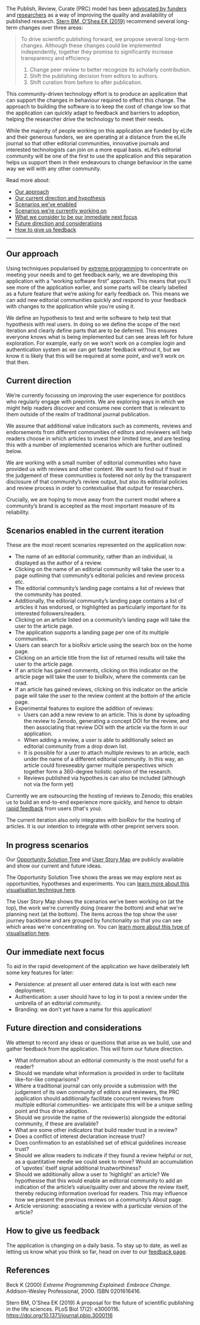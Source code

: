 The Publish, Review, Curate (PRC) model has been [advocated by funders](https://doi.org/10.1371/journal.pbio.3000116) and [researchers](https://elifesciences.org/inside-elife/e9091cea/peer-review-new-initiatives-to-enhance-the-value-of-elife-s-process) as a way of improving the quality and availability of published research. [Stern BM, O’Shea EK (2019)](#stern-oshea) recommend several long-term changes over three areas:

> To drive scientific publishing forward, we propose several long-term changes. Although these changes could be implemented independently, together they promise to significantly increase transparency and efficiency.
>
>1.  Change peer review to better recognize its scholarly contribution.
>2.  Shift the publishing decision from editors to authors.
>3.  Shift curation from before to after publication.

This community-driven technology effort is to produce an application that can support the changes in behaviour required to effect this change. The approach to building the software is to keep the cost of change low so that the application can quickly adapt to feedback and barriers to adoption, helping the researcher drive the technology to meet their needs.

While the majority of people working on this application are funded by eLife and their generous funders, we are operating at a distance from the eLife journal so that other editorial communities, innovative journals and interested technologists can join on a more equal basis. eLife’s editorial community will be one of the first to use the application and this separation helps us support them in their endeavours to change behaviour in the same way we will with any other community.

Read more about:

-   [Our approach](#our-approach)
-   [Our current direction and hypothesis](#current-direction)
-   [Scenarios we’ve enabled](#implemented-scenarios)
-   [Scenarios we’re currently working on](#current-scenarios)
-   [What we consider to be our immediate next focus](#next-focus)
-   [Future direction and considerations](#future-direction)
-   [How to give us feedback](#feedback)

---

## <a name="our-approach">Our approach</a>

Using techniques popularised by [extreme programming](#beck) to concentrate on meeting your needs and to get feedback early, we are developing this application with a “working software first” approach. This means that you’ll see more of the application earlier, and some parts will be clearly labelled as a future feature that we’re asking for early feedback on.
This means we can add new editorial communities quickly and respond to your feedback with changes to the application while you’re using it.

We define an hypothesis to test and write software to help test that hypothesis with real users. In doing so we define the scope of the next iteration and clearly define parts that are to be deferred. This ensures everyone knows what is being implemented but can see areas left for future exploration. For example, early on we won’t work on a complex login and authentication system as we can get faster feedback without it, but we know it is likely that this will be required at some point, and we’ll work on that then.

## <a name="current-direction">Current direction</a>

We’re currently focussing on improving the user experience for postdocs who regularly engage with preprints. We are exploring ways in which we might help readers discover and consume new content that is relevant to them outside of the realm of traditional journal publication.

We assume that additional value indicators such as comments, reviews and endorsements from different communities of editors and reviewers will help readers choose in which articles to invest their limited time, and are testing this with a number of implemented scenarios which are further outlined below.

We are working with a small number of editorial communities who have provided us with reviews and other content. We want to find out if trust in the judgement of these communities is fostered not only by the transparent disclosure of that community’s review output, but also its editorial policies and review process in order to contextualise that output for researchers.

Crucially, we are hoping to move away from the current model where a community’s brand is accepted as the most important measure of its reliability.


## <a name="implemented-scenarios">Scenarios enabled in the current iteration</a>

These are the most recent scenarios represented on the application now:

- The name of an editorial community, rather than an individual, is displayed as the author of a review.
- Clicking on the name of an editorial community will take the user to a page outlining that community’s editorial policies and review process etc.
- The editorial community’s landing page contains a list of reviews that the community has posted.
- Additionally, the editorial community’s landing page contains a list of articles it has endorsed, or highlighted as particularly important for its interested followers/readers.
- Clicking on an article listed on a community’s landing page will take the user to the article page.
- The application supports a landing page per one of its multiple communities.
- Users can search for a bioRxiv article using the search box on the home page.
- Clicking on an article title from the list of returned results will take the user to the article page.
- If an article has gained comments, clicking on this indicator on the article page will take the user to bioRxiv, where the comments can be read. 
- If an article has gained reviews, clicking on this indicator on the article page will take the user to the review content at the bottom of the article page.
- Experimental features to explore the addition of reviews:
    - Users can add a new review to an article. This is done by uploading the review to Zenodo, generating a concept DOI for the review, and then associating that review DOI with the article via the form in our application.
    - When adding a review, a user is able to additionally select an editorial community from a drop down list.
    - It is possible for a user to attach multiple reviews to an article, each under the name of a different editorial community. In this way, an article could foreseeably garner multiple perspectives which together form a 360-degree holistic opinion of the research.
    - Reviews published via hypothes.is can also be included (although not via the form yet)



Currently we are outsourcing the hosting of reviews to Zenodo; this
enables us to build an end-to-end experience more quickly, and hence to
obtain [rapid feedback](#feedback) from users (that's you).

The current iteration also only integrates with bioRxiv for the hosting
of articles. It is our intention to integrate with other preprint
servers soon.

## <a name="current-scenarios">In progress scenarios</a>

Our [Opportunity Solution Tree](https://miro.com/app/board/o9J_ksVfD4E=/) and [User Story Map](https://miro.com/app/board/o9J_ksVfD4E=/?moveToWidget=3074457348328557591&cot=13) are publicly available and show our current and future ideas.

The Opportunity Solution Tree shows the areas we may explore next as opportunities, hypotheses and experiments. You can [learn more about this visualisation technique here](https://www.producttalk.org/2016/08/opportunity-solution-tree/).

The User Story Map shows the scenarios we've been working on (at the top), the work we're currently doing (nearer the bottom) and what we're planning next (at the bottom). The items across the top show the user journey backbone and are grouped by functionality so that you can see which areas we're concentrating on. You can [learn more about this type of visualisation here](https://www.jpattonassociates.com/user-story-mapping/).

## <a name="next-focus">Our immediate next focus</a>

To aid in the rapid development of the application we have deliberately
left some key features for later:

-   Persistence: at present all user entered data is lost with each new deployment.
-   Authentication: a user should have to log in to post a review under the umbrella of an editorial community.
-   Branding: we don't yet have a name for this application!

## <a name="future-direction">Future direction and considerations</a>

We attempt to record any ideas or questions that arise as we build, use and gather feedback from the application. This will form our future direction.

-   What information about an editorial community is the most useful for a reader?
-   Should we mandate what information is provided in order to facilitate like-for-like comparisons?
-   Where a traditional journal can only provide a submission with the judgement of its own community of editors and reviewers, the PRC application should additionally facilitate concurrent reviews from multiple editorial communities- we anticipate this will be a unique selling point and thus drive adoption.
-   Should we provide the name of the reviewer(s) alongside the editorial community, if these are available?
-   What are some other indicators that build reader trust in a review?
-   Does a conflict of interest declaration increase trust?
-   Does confirmation to an established set of ethical guidelines increase trust?
-   Should we allow readers to indicate if they found a review helpful or not, as a quantitative needle we could seek to move? Would an accumulation of ‘upvotes’ itself signal additional trustworthiness?
-   Should we additionally allow a user to ‘highlight’ an article? We hypothesise that this would enable an editorial community to add an indication of the article’s value/quality over and above the review itself, thereby reducing information overload for readers. This may influence how we present the previous reviews on a community’s About page.
-   Article versioning: associating a review with a particular version of the article?

## <a name="feedback">How to give us feedback</a>

The application is changing on a daily basis. To stay up to date, as well as letting us know what you think so far, head on over to our [feedback page](https://eepurl.com/g7qqcv).

## References

<a name="beck">Beck K (2000)</a> <i>Extreme Programming Explained: Embrace Change</i>.
Addison-Wesley Professional, 2000.
ISBN 0201616416.

<a name="stern-oshea">Stern BM, O’Shea EK (2019)</a> A proposal for the future of scientific publishing in the life sciences. PLoS Biol 17(2): e3000116. <https://doi.org/10.1371/journal.pbio.3000116>

